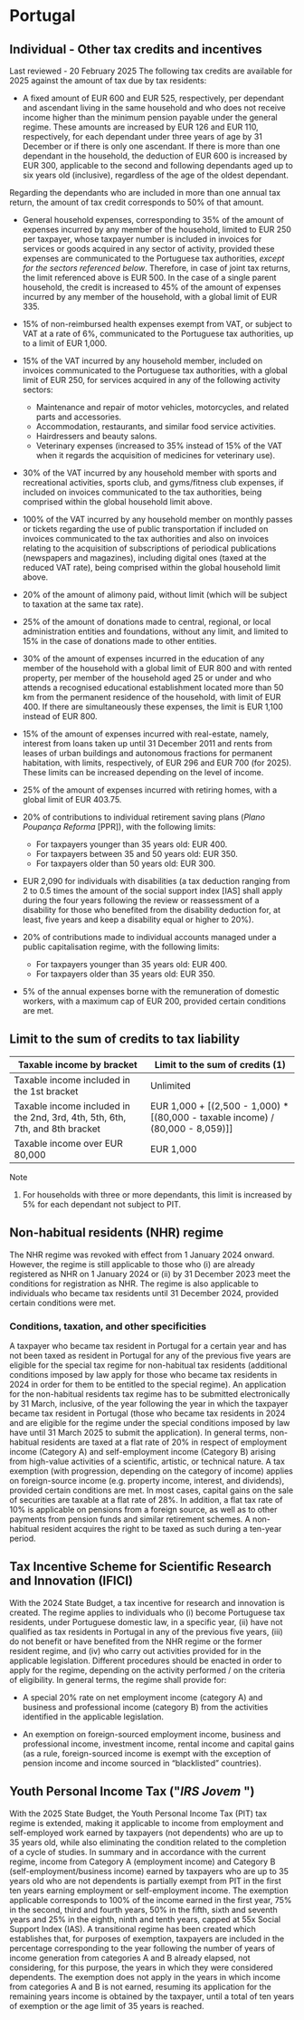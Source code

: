 # Portugal
## Individual - Other tax credits and incentives
Last reviewed - 20 February 2025
The following tax credits are available for 2025 against the amount of tax due by tax residents:
  * A fixed amount of EUR 600 and EUR 525, respectively, per dependant and ascendant living in the same household and who does not receive income higher than the minimum pension payable under the general regime. These amounts are increased by EUR 126 and EUR 110, respectively, for each dependant under three years of age by 31 December or if there is only one ascendant. If there is more than one dependant in the household, the deduction of EUR 600 is increased by EUR 300, applicable to the second and following dependants aged up to six years old (inclusive), regardless of the age of the oldest dependant.


Regarding the dependants who are included in more than one annual tax return, the amount of tax credit corresponds to 50% of that amount.
  * General household expenses, corresponding to 35% of the amount of expenses incurred by any member of the household, limited to EUR 250 per taxpayer, whose taxpayer number is included in invoices for services or goods acquired in any sector of activity, provided these expenses are communicated to the Portuguese tax authorities, _except for the sectors referenced below_. Therefore, in case of joint tax returns, the limit referenced above is EUR 500. In the case of a single parent household, the credit is increased to 45% of the amount of expenses incurred by any member of the household, with a global limit of EUR 335.


  * 15% of non-reimbursed health expenses exempt from VAT, or subject to VAT at a rate of 6%, communicated to the Portuguese tax authorities, up to a limit of EUR 1,000.


  * 15% of the VAT incurred by any household member, included on invoices communicated to the Portuguese tax authorities, with a global limit of EUR 250, for services acquired in any of the following activity sectors: 
    * Maintenance and repair of motor vehicles, motorcycles, and related parts and accessories.
    * Accommodation, restaurants, and similar food service activities.
    * Hairdressers and beauty salons.
    * Veterinary expenses (increased to 35% instead of 15% of the VAT when it regards the acquisition of medicines for veterinary use).
  * 30% of the VAT incurred by any household member with sports and recreational activities, sports club, and gyms/fitness club expenses, if included on invoices communicated to the tax authorities, being comprised within the global household limit above.


  * 100% of the VAT incurred by any household member on monthly passes or tickets regarding the use of public transportation if included on invoices communicated to the tax authorities and also on invoices relating to the acquisition of subscriptions of periodical publications (newspapers and magazines), including digital ones (taxed at the reduced VAT rate), being comprised within the global household limit above.


  * 20% of the amount of alimony paid, without limit (which will be subject to taxation at the same tax rate).


  * 25% of the amount of donations made to central, regional, or local administration entities and foundations, without any limit, and limited to 15% in the case of donations made to other entities.


  * 30% of the amount of expenses incurred in the education of any member of the household with a global limit of EUR 800 and with rented property, per member of the household aged 25 or under and who attends a recognised educational establishment located more than 50 km from the permanent residence of the household, with limit of EUR 400. If there are simultaneously these expenses, the limit is EUR 1,100 instead of EUR 800.


  * 15% of the amount of expenses incurred with real-estate, namely, interest from loans taken up until 31 December 2011 and rents from leases of urban buildings and autonomous fractions for permanent habitation, with limits, respectively, of EUR 296 and EUR 700 (for 2025). These limits can be increased depending on the level of income.


  * 25% of the amount of expenses incurred with retiring homes, with a global limit of EUR 403.75.


  * 20% of contributions to individual retirement saving plans (_Plano Poupança Reforma_ [PPR]), with the following limits: 
    * For taxpayers younger than 35 years old: EUR 400.
    * For taxpayers between 35 and 50 years old: EUR 350.
    * For taxpayers older than 50 years old: EUR 300.


  * EUR 2,090 for individuals with disabilities (a tax deduction ranging from 2 to 0.5 times the amount of the social support index [IAS] shall apply during the four years following the review or reassessment of a disability for those who benefited from the disability deduction for, at least, five years and keep a disability equal or higher to 20%).


  * 20% of contributions made to individual accounts managed under a public capitalisation regime, with the following limits: 
    * For taxpayers younger than 35 years old: EUR 400.
    * For taxpayers older than 35 years old: EUR 350.
  * 5% of the annual expenses borne with the remuneration of domestic workers, with a maximum cap of EUR 200, provided certain conditions are met. 


## Limit to the sum of credits to tax liability
Taxable income by bracket | Limit to the sum of credits (1)  
---|---  
Taxable income included in the 1st bracket | Unlimited  
Taxable income included in the 2nd, 3rd, 4th, 5th, 6th, 7th, and 8th bracket | EUR 1,000 + [(2,500 - 1,000) * [(80,000 - taxable income) / (80,000 - 8,059)]]  
Taxable income over EUR 80,000 | EUR 1,000   
Note
  1. For households with three or more dependants, this limit is increased by 5% for each dependant not subject to PIT.


## Non-habitual residents (NHR) regime
The NHR regime was revoked with effect from 1 January 2024 onward. However, the regime is still applicable to those who (i) are already registered as NHR on 1 January 2024 or (ii) by 31 December 2023 meet the conditions for registration as NHR. 
The regime is also applicable to individuals who became tax residents until 31 December 2024, provided certain conditions were met. 
### Conditions, taxation, and other specificities 
A taxpayer who became tax resident in Portugal for a certain year and has not been taxed as resident in Portugal for any of the previous five years are eligible for the special tax regime for non-habitual tax residents (additional conditions imposed by law apply for those who became tax residents in 2024 in order for them to be entitled to the special regime).
An application for the non-habitual residents tax regime has to be submitted electronically by 31 March, inclusive, of the year following the year in which the taxpayer became tax resident in Portugal (those who became tax residents in 2024 and are eligible for the regime under the special conditions imposed by law have until 31 March 2025 to submit the application).
In general terms, non-habitual residents are taxed at a flat rate of 20% in respect of employment income (Category A) and self-employment income (Category B) arising from high-value activities of a scientific, artistic, or technical nature.
A tax exemption (with progression, depending on the category of income) applies on foreign-source income (e.g. property income, interest, and dividends), provided certain conditions are met. In most cases, capital gains on the sale of securities are taxable at a flat rate of 28%. In addition, a flat tax rate of 10% is applicable on pensions from a foreign source, as well as to other payments from pension funds and similar retirement schemes.
A non-habitual resident acquires the right to be taxed as such during a ten-year period.
## Tax Incentive Scheme for Scientific Research and Innovation (IFICI) 
With the 2024 State Budget, a tax incentive for research and innovation is created. 
The regime applies to individuals who (i) become Portuguese tax residents, under Portuguese domestic law, in a specific year, (ii) have not qualified as tax residents in Portugal in any of the previous five years, (iii) do not benefit or have benefited from the NHR regime or the former resident regime, and (iv) who carry out activities provided for in the applicable legislation. 
Different procedures should be enacted in order to apply for the regime, depending on the activity performed / on the criteria of eligibility. 
In general terms, the regime shall provide for: 
  * A special 20% rate on net employment income (category A) and business and professional income (category B) from the activities identified in the applicable legislation. 


  * An exemption on foreign-sourced employment income, business and professional income, investment income, rental income and capital gains (as a rule, foreign-sourced income is exempt with the exception of pension income and income sourced in “blacklisted” countries).


## Youth Personal Income Tax ("_IRS_ _Jovem_ ")
With the 2025 State Budget, the Youth Personal Income Tax (PIT) tax regime is extended, making it applicable to income from employment and self-employed work earned by taxpayers (not dependents) who are up to 35 years old, while also eliminating the condition related to the completion of a cycle of studies.
In summary and in accordance with the current regime, income from Category A (employment income) and Category B (self-employment/business income) earned by taxpayers who are up to 35 years old who are not dependents is partially exempt from PIT in the first ten years earning employment or self-employment income.
The exemption applicable corresponds to 100% of the income earned in the first year, 75% in the second, third and fourth years, 50% in the fifth, sixth and seventh years and 25% in the eighth, ninth and tenth years, capped at 55x Social Support Index (IAS).
A transitional regime has been created which establishes that, for purposes of exemption, taxpayers are included in the percentage corresponding to the year following the number of years of income generation from categories A and B already elapsed, not considering, for this purpose, the years in which they were considered dependents.
The exemption does not apply in the years in which income from categories A and B is not earned, resuming its application for the remaining years income is obtained by the taxpayer, until a total of ten years of exemption or the age limit of 35 years is reached.
